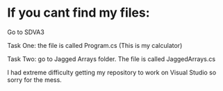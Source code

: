 # If you cant find my files: 

Go to SDVA3

Task One: 
the file is called Program.cs (This is my calculator) 

Task Two: 
go to Jagged Arrays folder. 
The file is called JaggedArrays.cs

I had extreme difficulty getting my repository to work on Visual Studio so sorry for the mess. 
